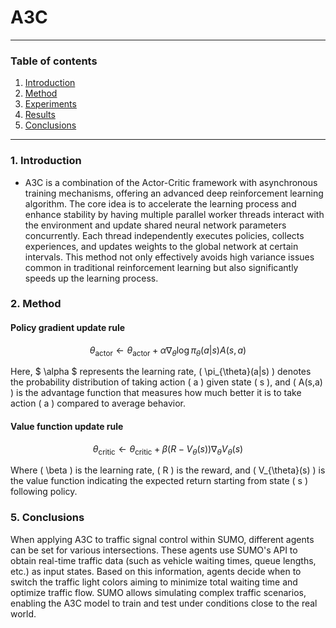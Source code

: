 # A3C

---

### Table of contents 
1. [Introduction](#1-introduction)
2. [Method](#2-method)
3. [Experiments](#3-experiments)
4. [Results](#4-results)
5. [Conclusions](#5-conclusions)

---
### 1. Introduction 
- A3C is a combination of the Actor-Critic framework with asynchronous training mechanisms, offering an advanced deep reinforcement learning algorithm. The core idea is to accelerate the learning process and enhance stability by having multiple parallel worker threads interact with the environment and update shared neural network parameters concurrently. Each thread independently executes policies, collects experiences, and updates weights to the global network at certain intervals. This method not only effectively avoids high variance issues common in traditional reinforcement learning but also significantly speeds up the learning process.

### 2. Method 
#### Policy gradient update rule

$$
\theta_{\text{actor}} \leftarrow \theta_{\text{actor}} + \alpha \nabla_\theta \log \pi_\theta(a|s) A(s,a)
$$

Here, $ \alpha \$ represents the learning rate, \( \pi_{\theta}(a|s) \) denotes the probability distribution of taking action \( a \) given state \( s \), and \( A(s,a) \) is the advantage function that measures how much better it is to take action \( a \) compared to average behavior.


#### Value function update rule

$$
\theta_{\text{critic}} \leftarrow \theta_{\text{critic}} + \beta (R - V_\theta(s)) \nabla_\theta V_\theta(s)
$$

Where \( \beta \) is the learning rate, \( R \) is the reward, and \( V_{\theta}(s) \) is the value function indicating the expected return starting from state \( s \) following policy.
  
### 5. Conclusions 
When applying A3C to traffic signal control within SUMO, different agents can be set for various intersections. These agents use SUMO's API to obtain real-time traffic data (such as vehicle waiting times, queue lengths, etc.) as input states. Based on this information, agents decide when to switch the traffic light colors aiming to minimize total waiting time and optimize traffic flow. SUMO allows simulating complex traffic scenarios, enabling the A3C model to train and test under conditions close to the real world.
